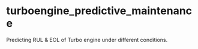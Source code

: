 # turboengine_predictive_maintenance
Predicting RUL &amp; EOL of Turbo engine under different conditions. 
